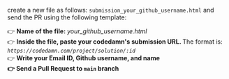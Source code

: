 create a new file as follows: `submission_your_github_username.html` and send the PR using the following template:

👉   <b>Name of the file: </b> <i>your_github_username.html</i><br/>
👉   <b>Inside the file, paste your codedamn's submission URL. </b> The format is: <i>`https://codedamn.com/project/solution/:id`</i><br/>
👉   <b>Write your Email ID, Github username, and name<br/>
👉   <b>Send a Pull Request</b> to `main` branch<br/>
